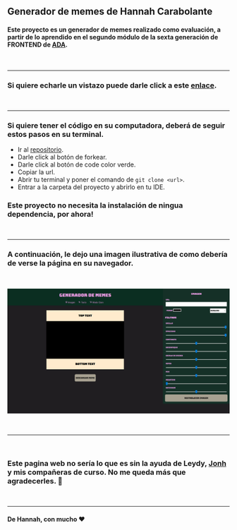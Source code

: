 ## Generador de memes de Hannah Carabolante

#### Este proyecto es un generador de memes realizado como evaluación, a partir de lo aprendido en el segundo módulo de la sexta generación de FRONTEND de [ADA](https://adaitw.org/).

<br>


***

### Si quiere echarle un vistazo puede darle click a este [enlace](https://carabolanteh.github.io/proyecto-ii-ada/).

<br>


***

### Si quiere tener el código en su computadora, deberá de seguir estos pasos en su terminal.

- Ir al [repositorio](https://github.com/carabolanteh/proyecto-ii-ada).
- Darle click al botón de forkear.
- Darle click al botón de code color verde.
- Copiar la url.
- Abrir tu terminal y poner el comando de  ```git clone <url>```.
- Entrar a la carpeta del proyecto y abrirlo en tu IDE.

### Este proyecto no necesita la instalación de ningua dependencia, por ahora!

<br>

***

### A continuación, le dejo una imagen ilustrativa de como debería de verse la página en su navegador.

<br>


![imagen](./img/screenshot-meme.png)

<br>

***

<br>

### Este pagina web no sería lo que es sin la ayuda de Leydy, [Jonh](https://github.com/Jonhks) y mis compañeras de curso. No me queda más que agradecerles. 🥰

<br>

***

#### De Hannah, con mucho ❤
